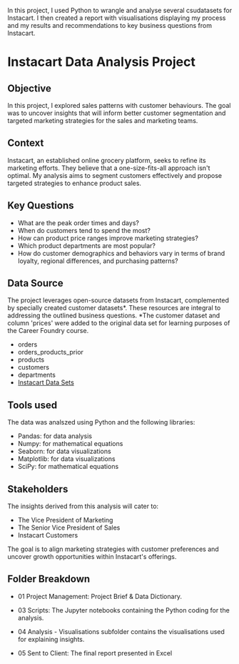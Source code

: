 In this project, I used Python to wrangle and analyse several csudatasets for Instacart. I then created a report with visualisations displaying my process and my results and recommendations to key business questions from Instacart.

# Instacart Data Analysis Project

## Objective
In this project, I explored sales patterns with customer behaviours. The goal was to uncover insights that will inform better customer segmentation and targeted marketing strategies for the sales and marketing teams. 

## Context
Instacart, an established online grocery platform, seeks to refine its marketing efforts. They believe that a one-size-fits-all approach isn't optimal. My analysis aims to segment customers effectively and propose targeted strategies to enhance product sales.

## Key Questions
- What are the peak order times and days?
- When do customers tend to spend the most?
- How can product price ranges improve marketing strategies?
- Which product departments are most popular?
- How do customer demographics and behaviors vary in terms of brand loyalty, regional differences, and purchasing patterns?

## Data Source
The project leverages open-source datasets from Instacart, complemented by specially created customer datasets*. These resources are integral to addressing the outlined business questions. 
*The customer dataset and column 'prices' were added to the original data set for learning purposes of the Career Foundry course.
- orders
- orders_products_prior
- products
- customers
- departments
- [Instacart Data Sets](https://www.instacart.com/datasets/grocery-shopping-2017)

## Tools used
The data was analszed using Python and the following libraries:
- Pandas: for data analysis
- Numpy: for mathematical equations
- Seaborn: for data visualizations
- Matplotlib: for data visualizations
- SciPy: for mathematical equations

## Stakeholders
The insights derived from this analysis will cater to:
- The Vice President of Marketing
- The Senior Vice President of Sales
- Instacart Customers

The goal is to align marketing strategies with customer preferences and uncover growth opportunities within Instacart's offerings.

## Folder Breakdown

- 01 Project Management: Project Brief & Data Dictionary.

- 03 Scripts: The Jupyter notebooks containing the Python coding for the analysis.

- 04 Analysis - Visualisations subfolder contains the visualisations used for explaining insights.

- 05 Sent to Client: The final report presented in Excel

